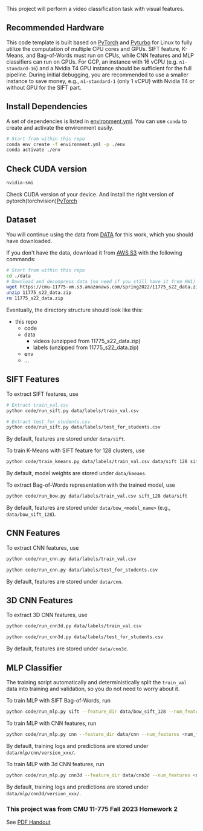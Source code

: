 This project will perform a video classification task with visual features.

## Recommended Hardware

This code template is built based on [PyTorch](https://pytorch.org) and [Pyturbo](https://github.com/CMU-INF-DIVA/pyturbo) for Linux to fully utilize the computation of multiple CPU cores and GPUs.
SIFT feature, K-Means, and Bag-of-Words must run on CPUs, while CNN features and MLP classifiers can run on GPUs.
For GCP, an instance with 16 vCPU (e.g. `n1-standard-16`) and a Nvidia T4 GPU instance should be sufficient for the full pipeline.
During initial debugging, you are recommended to use a smaller instance to save money, e.g., `n1-standard-1` (only 1 vCPU) with Nvidia T4 or without GPU for the SIFT part.

## Install Dependencies

A set of dependencies is listed in [environment.yml](environment.yml). You can use `conda` to create and activate the environment easily.

```bash
# Start from within this repo
conda env create -f environment.yml -p ./env
conda activate ./env
```

## Check CUDA version

```bash
nvidia-smi
```
Check CUDA version of your device. And install the right version of pytorch(torchvision)[PyTorch](https://pytorch.org/get-started/previous-versions/)

## Dataset

You will continue using the data from [DATA](https://github.com/KevinQian97/11755-ISR-HW1#data-and-labels) for this work, which you should have downloaded.

If you don't have the data, download it from [AWS S3](https://cmu-11775-vm.s3.amazonaws.com/spring2022/11775_s22_data.zip) with the following commands:

```bash
# Start from within this repo
cd ./data
# Download and decompress data (no need if you still have it from HW1)
wget https://cmu-11775-vm.s3.amazonaws.com/spring2022/11775_s22_data.zip
unzip 11775_s22_data.zip
rm 11775_s22_data.zip
```

Eventually, the directory structure should look like this:

* this repo
  * code
  * data
    * videos (unzipped from 11775_s22_data.zip)
    * labels (unzipped from 11775_s22_data.zip)
  * env
  * ...


## SIFT Features

To extract SIFT features, use

```bash
# Extract train_val.csv
python code/run_sift.py data/labels/train_val.csv
```
```bash
# Extract test_for_students.csv
python code/run_sift.py data/labels/test_for_students.csv
```

By default, features are stored under `data/sift`.

To train K-Means with SIFT feature for 128 clusters, use

```bash
python code/train_kmeans.py data/labels/train_val.csv data/sift 128 sift_128
```

By default, model weights are stored under `data/kmeans`.

To extract Bag-of-Words representation with the trained model, use

```bash
python code/run_bow.py data/labels/train_val.csv sift_128 data/sift
```

By default, features are stored under `data/bow_<model_name>` (e.g., `data/bow_sift_128`).


## CNN Features

To extract CNN features, use

```bash
python code/run_cnn.py data/labels/train_val.csv
```
```bash
python code/run_cnn.py data/labels/test_for_students.csv
```

By default, features are stored under `data/cnn`.

## 3D CNN Features

To extract 3D CNN features, use

```bash
python code/run_cnn3d.py data/labels/train_val.csv
```
```bash
python code/run_cnn3d.py data/labels/test_for_students.csv
```

By default, features are stored under `data/cnn3d`.

## MLP Classifier

The training script automatically and deterministically split the `train_val` data into training and validation, so you do not need to worry about it.

To train MLP with SIFT Bag-of-Words, run

```bash
python code/run_mlp.py sift --feature_dir data/bow_sift_128 --num_features 128
```

To train MLP with CNN features, run

```bash
python code/run_mlp.py cnn --feature_dir data/cnn --num_features <num_feat>
```

By default, training logs and predictions are stored under `data/mlp/cnn/version_xxx/`.


To train MLP with 3d CNN features, run

```bash
python code/run_mlp.py cnn3d --feature_dir data/cnn3d --num_features <num_feat>
```

By default, training logs and predictions are stored under `data/mlp/cnn3d/version_xxx/`.


### This project was from CMU 11-775 Fall 2023 Homework 2
See [PDF Handout](docs/handout.pdf)